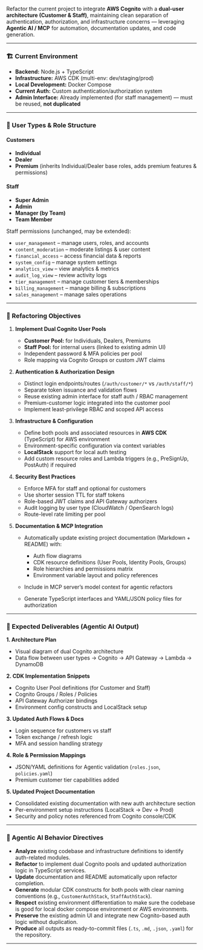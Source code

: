 Refactor the current project to integrate **AWS Cognito** with a **dual-user architecture (Customer & Staff)**, maintaining clean separation of authentication, authorization, and infrastructure concerns — leveraging **Agentic AI / MCP** for automation, documentation updates, and code generation.

---

### 🏗️ Current Environment

* **Backend:** Node.js + TypeScript
* **Infrastructure:** AWS CDK (multi-env: dev/staging/prod)
* **Local Development:** Docker Compose
* **Current Auth:** Custom authentication/authorization system
* **Admin Interface:** Already implemented (for staff management) — must be reused, **not duplicated**

---

### 👥 User Types & Role Structure

#### **Customers**

* **Individual**
* **Dealer**
* **Premium** (inherits Individual/Dealer base roles, adds premium features & permissions)

#### **Staff**

* **Super Admin**
* **Admin**
* **Manager (by Team)**
* **Team Member**

Staff permissions (unchanged, may be extended):

* `user_management` – manage users, roles, and accounts
* `content_moderation` – moderate listings & user content
* `financial_access` – access financial data & reports
* `system_config` – manage system settings
* `analytics_view` – view analytics & metrics
* `audit_log_view` – review activity logs
* `tier_management` – manage customer tiers & memberships
* `billing_management` – manage billing & subscriptions
* `sales_management` – manage sales operations

---

### 🔐 Refactoring Objectives

1. **Implement Dual Cognito User Pools**

   * **Customer Pool:** for Individuals, Dealers, Premiums
   * **Staff Pool:** for internal users (linked to existing admin UI)
   * Independent password & MFA policies per pool
   * Role mapping via Cognito Groups or custom JWT claims

2. **Authentication & Authorization Design**

   * Distinct login endpoints/routes (`/auth/customer/*` vs `/auth/staff/*`)
   * Separate token issuance and validation flows
   * Reuse existing admin interface for staff auth / RBAC management
   * Premium-customer logic integrated into the customer pool
   * Implement least-privilege RBAC and scoped API access

3. **Infrastructure & Configuration**

   * Define both pools and associated resources in **AWS CDK** (TypeScript) for AWS environment
   * Environment-specific configuration via context variables
   * **LocalStack** support for local auth testing
   * Add custom resource roles and Lambda triggers (e.g., PreSignUp, PostAuth) if required

4. **Security Best Practices**

   * Enforce MFA for staff and optional for customers
   * Use shorter session TTL for staff tokens
   * Role-based JWT claims and API Gateway authorizers
   * Audit logging by user type (CloudWatch / OpenSearch logs)
   * Route-level rate limiting per pool

5. **Documentation & MCP Integration**

   * Automatically update existing project documentation (Markdown + README) with:

     * Auth flow diagrams
     * CDK resource definitions (User Pools, Identity Pools, Groups)
     * Role hierarchies and permissions matrix
     * Environment variable layout and policy references
   * Include in MCP server’s model context for agentic refactors
   * Generate TypeScript interfaces and YAML/JSON policy files for authorization

---

### 🤖 Expected Deliverables (Agentic AI Output)

**1. Architecture Plan**

* Visual diagram of dual Cognito architecture
* Data flow between user types → Cognito → API Gateway → Lambda → DynamoDB

**2. CDK Implementation Snippets**

* Cognito User Pool definitions (for Customer and Staff)
* Cognito Groups / Roles / Policies
* API Gateway Authorizer bindings
* Environment config constructs and LocalStack setup

**3. Updated Auth Flows & Docs**

* Login sequence for customers vs staff
* Token exchange / refresh logic
* MFA and session handling strategy

**4. Role & Permission Mappings**

* JSON/YAML definitions for Agentic validation (`roles.json`, `policies.yaml`)
* Premium customer tier capabilities added

**5. Updated Project Documentation**

* Consolidated existing documentation with new auth architecture section
* Per-environment setup instructions (LocalStack → Dev → Prod)
* Security and policy notes referenced from Cognito console/CDK

---

### 🧩 Agentic AI Behavior Directives

* **Analyze** existing codebase and infrastructure definitions to identify auth-related modules.
* **Refactor** to implement dual Cognito pools and updated authorization logic in TypeScript services.
* **Update** documentation and README automatically upon refactor completion.
* **Generate** modular CDK constructs for both pools with clear naming conventions (e.g., `CustomerAuthStack`, `StaffAuthStack`).
* **Respect** existing environment differentiation to make sure the codebase is good for local docker compose environment or AWS environments. 
* **Preserve** the existing admin UI and integrate new Cognito-based auth logic without duplication.
* **Produce** all outputs as ready-to-commit files (`.ts`, `.md`, `.json`, `.yaml`) for the repository.

--- 

